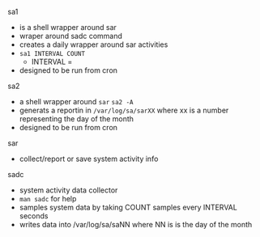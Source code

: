 
sa1
* is a shell wrapper around sar
* wraper around sadc command
* creates a daily wrapper around sar activities
* `sa1 INTERVAL COUNT`
    * INTERVAL =
* designed to be run from cron


sa2

* a shell wrapper around `sar`
`sa2 -A`
* generats a reportin in `/var/log/sa/sarXX` where xx is a number representing the day of the month
* designed to be run from cron


sar

* collect/report or save system activity info

sadc

* system activity data collector
* `man sadc` for help
* samples system data by taking COUNT samples every INTERVAL seconds
* writes data into /var/log/sa/saNN where NN is is the day of the month

